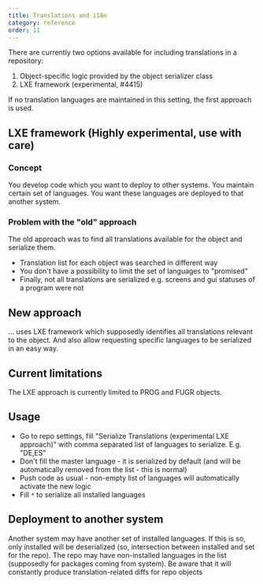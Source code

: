 ```yaml
---
title: Translations and i18n
category: reference
order: 11
---
```


There are currently two options available for including translations in a repository: 

1. Object-specific logic provided by the object serializer class
2. LXE framework (experimental, #4415) 

If no translation languages are maintained in this setting, the first approach is used.

## LXE framework (Highly experimental, use with care)

### Concept

You develop code which you want to deploy to other systems. You maintain certain set of languages. You want these languages are deployed to that another system.

### Problem with the "old" approach

The old approach was to find all translations available for the object and serialize them.
- Translation list for each object was searched in different way
- You don't have a possibility to limit the set of languages to "promised"
- Finally, not all translations are serialized e.g. screens and gui statuses of a program were not

## New approach

... uses LXE framework which supposedly identifies all translations relevant to the object. And also allow requesting specific languages to be serialized in an easy way.

## Current limitations

The LXE approach is currently limited to PROG and FUGR objects.

## Usage

- Go to repo settings, fill "Serialize Translations (experimental LXE approach)" with comma separated list of languages to serialize. E.g. "DE,ES"
- Don't fill the master language - it is serialized by default (and will be automatically removed from the list - this is normal)
- Push code as usual - non-empty list of languages will automatically activate the new logic
- Fill `*` to serialize all installed languages 

## Deployment to another system

Another system may have another set of installed languages. If this is so, only installed will be deserialized (so, intersection between installed and set for the repo). The repo may have non-installed languages in the list (supposedly for packages coming from system). Be aware that it will constantly produce translation-related diffs for repo objects
